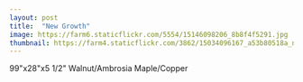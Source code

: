 ```yaml
---
layout: post
title:  "New Growth"
image: https://farm6.staticflickr.com/5554/15146098206_8b8f4f5291.jpg
thumbnail: https://farm4.staticflickr.com/3862/15034096167_a53b80518a_n.jpg
---
```


99"x28"x5 1/2"
Walnut/Ambrosia Maple/Copper